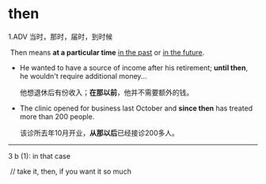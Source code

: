 # then

1.ADV 当时，那时，届时，到时候

​	Then means **at a particular time** <u>in the past</u> or <u>in the future</u>.

- He wanted to have a source of income after his retirement; **until then**, he wouldn't require additional money...

  他想退休后有份收入；**在那以前**，他并不需要额外的钱。

- The clinic opened for business last October and **since then** has treated more than 200 people.

  该诊所去年10月开业，**从那以后**已经接诊200多人。

<hr/>

3 b (1): in that case

​			// take it, then, if you want it so much